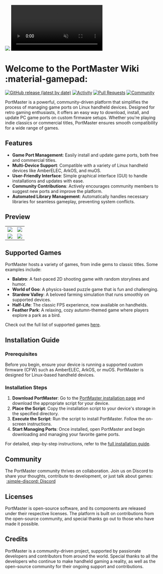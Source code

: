 <div class="preview-container">
  <img class="off-glb" src="_inc/images/video-frame.png"/>
  <video autoplay loop muted><source src="_inc/video/preview.mp4" type="video/mp4"></video>
</div>

# Welcome to the PortMaster Wiki :material-gamepad:

[![GitHub release (latest by date)](https://img.shields.io/github/v/release/PortsMaster/PortMaster-New?style=flat&color=4DBEEE&label=Latest)](https://github.com/PortsMaster/PortMaster-New/releases/latest)
[![Activity](https://img.shields.io/github/commit-activity/m/PortsMaster/PortMaster-New?style=flat&color=4DBEEE&label=Commits)](https://github.com/PortsMaster/PortMaster-New/commits)
[![Pull Requests](https://img.shields.io/github/issues-pr-closed/PortsMaster/PortMaster-New?style=flat&color=4DBEEE&label=Pull%20Requests)](https://github.com/PortsMaster/PortMaster-New/pulls)
[![Community](https://img.shields.io/discord/948029830325235753?style=flat&color=4DBEEE&label=Community)](https://discord.gg/eqjK6yNQS4)


PortMaster is a powerful, community-driven platform that simplifies the process of managing game ports on Linux handheld devices. Designed for retro gaming enthusiasts, it offers an easy way to download, install, and update PC game ports on custom firmware setups. Whether you're playing indie classics or commercial titles, PortMaster ensures smooth compatibility for a wide range of games.

## Features

- **Game Port Management**: Easily install and update game ports, both free and commercial titles.
- **Multi-Device Support**: Compatible with a variety of Linux handheld devices like AmberELEC, ArkOS, and muOS.
- **User-Friendly Interface**: Simple graphical interface (GUI) to handle installations and updates with ease.
- **Community Contributions**: Actively encourages community members to suggest new ports and improve the platform.
- **Automated Library Management**: Automatically handles necessary libraries for seamless gameplay, preventing system conflicts.

## Preview

<table>
  <tr>
    <td><img src="assets/images/screenshots/system-view.png"/></td>
    <td><img src="assets/images/screenshots/game-installation.png"/></td>
  </tr>
  <tr>
    <td><img src="assets/images/screenshots/game-library.png"/></td>
    <td><img src="assets/images/screenshots/settings.png"/></td>
  </tr>
</table>

## Supported Games

PortMaster hosts a variety of games, from indie gems to classic titles. Some examples include:

- **Balatro**: A fast-paced 2D shooting game with random storylines and humor.
- **World of Goo**: A physics-based puzzle game that is fun and challenging.
- **Stardew Valley**: A beloved farming simulation that runs smoothly on supported devices.
- **Half-Life**: The classic FPS experience, now available on handhelds.
- **Feather Park**: A relaxing, cozy autumn-themed game where players explore a park as a bird.

Check out the full list of supported games [here](https://portmaster.games/games.html).

## Installation Guide

### Prerequisites

Before you begin, ensure your device is running a supported custom firmware (CFW) such as AmberELEC, ArkOS, or muOS. PortMaster is designed for Linux-based handheld devices.

### Installation Steps

1. **Download PortMaster**: Go to the [PortMaster installation page](https://portmaster.games/installation.html) and download the appropriate script for your device.
2. **Place the Script**: Copy the installation script to your device's storage in the specified directory.
3. **Execute the Script**: Run the script to install PortMaster. Follow the on-screen instructions.
4. **Start Managing Ports**: Once installed, open PortMaster and begin downloading and managing your favorite game ports.

For detailed, step-by-step instructions, refer to the [full installation guide](https://portmaster.games/installation.html).

## Community

The PortMaster community thrives on collaboration. Join us on Discord to share your thoughts, contribute to development, or just talk about games: &nbsp;[:simple-discord: Discord](https://discord.gg/seTxckZjJy)

## Licenses

PortMaster is open-source software, and its components are released under their respective licenses. The platform is built on contributions from the open-source community, and special thanks go out to those who have made it possible.

## Credits

PortMaster is a community-driven project, supported by passionate developers and contributors from around the world. Special thanks to all the developers who continue to make handheld gaming a reality, as well as the open-source community for their ongoing support and contributions.

